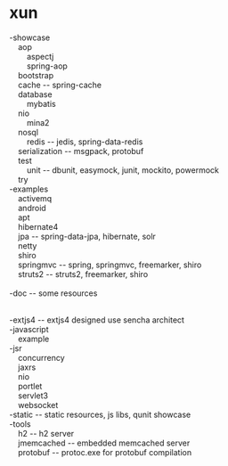 xun
===

-showcase
<br/>
&nbsp;&nbsp;&nbsp;&nbsp;aop
<br/>
&nbsp;&nbsp;&nbsp;&nbsp;&nbsp;&nbsp;&nbsp;&nbsp;aspectj
<br/>
&nbsp;&nbsp;&nbsp;&nbsp;&nbsp;&nbsp;&nbsp;&nbsp;spring-aop
<br/>
&nbsp;&nbsp;&nbsp;&nbsp;bootstrap
<br/>
&nbsp;&nbsp;&nbsp;&nbsp;cache -- spring-cache
<br/>
&nbsp;&nbsp;&nbsp;&nbsp;database
<br/>
&nbsp;&nbsp;&nbsp;&nbsp;&nbsp;&nbsp;&nbsp;&nbsp;mybatis
<br/>
&nbsp;&nbsp;&nbsp;&nbsp;nio
<br/>
&nbsp;&nbsp;&nbsp;&nbsp;&nbsp;&nbsp;&nbsp;&nbsp;mina2
<br/>
&nbsp;&nbsp;&nbsp;&nbsp;nosql
<br/>
&nbsp;&nbsp;&nbsp;&nbsp;&nbsp;&nbsp;&nbsp;&nbsp;redis -- jedis, spring-data-redis
<br/>
&nbsp;&nbsp;&nbsp;&nbsp;serialization -- msgpack, protobuf
<br/>
&nbsp;&nbsp;&nbsp;&nbsp;test
<br/>
&nbsp;&nbsp;&nbsp;&nbsp;&nbsp;&nbsp;&nbsp;&nbsp;unit -- dbunit, easymock, junit, mockito, powermock
<br/>
&nbsp;&nbsp;&nbsp;&nbsp;try
<br/>
-examples
<br/>
&nbsp;&nbsp;&nbsp;&nbsp;activemq
<br/>
&nbsp;&nbsp;&nbsp;&nbsp;android
<br/>
&nbsp;&nbsp;&nbsp;&nbsp;apt
<br/>
&nbsp;&nbsp;&nbsp;&nbsp;hibernate4
<br/>
&nbsp;&nbsp;&nbsp;&nbsp;jpa -- spring-data-jpa, hibernate, solr
<br/>
&nbsp;&nbsp;&nbsp;&nbsp;netty
<br/>
&nbsp;&nbsp;&nbsp;&nbsp;shiro
<br/>
&nbsp;&nbsp;&nbsp;&nbsp;springmvc -- spring, springmvc, freemarker, shiro
<br/>
&nbsp;&nbsp;&nbsp;&nbsp;struts2 -- struts2, freemarker, shiro
<br/>
&nbsp;&nbsp;&nbsp;&nbsp;
<br/>
-doc -- some resources
<br/>

<br/>
-extjs4 -- extjs4 designed use sencha architect
<br/>
-javascript
<br/>
&nbsp;&nbsp;&nbsp;&nbsp;example
<br/>
-jsr
<br/>
&nbsp;&nbsp;&nbsp;&nbsp;concurrency
<br/>
&nbsp;&nbsp;&nbsp;&nbsp;jaxrs
<br/>
&nbsp;&nbsp;&nbsp;&nbsp;nio
<br/>
&nbsp;&nbsp;&nbsp;&nbsp;portlet
<br/>
&nbsp;&nbsp;&nbsp;&nbsp;servlet3
<br/>
&nbsp;&nbsp;&nbsp;&nbsp;websocket
<br/>
-static -- static resources, js libs, qunit showcase
<br/>
-tools
<br/>
&nbsp;&nbsp;&nbsp;&nbsp;h2 -- h2 server
<br/>
&nbsp;&nbsp;&nbsp;&nbsp;jmemcached -- embedded memcached server
<br/>
&nbsp;&nbsp;&nbsp;&nbsp;protobuf -- protoc.exe for protobuf compilation
<br/>
&nbsp;&nbsp;&nbsp;&nbsp;

